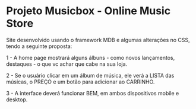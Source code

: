 # Projeto Musicbox - Online Music Store
Site desenvolvido usando o framework MDB e algumas alterações no CSS, tendo a seguinte proposta:

1 - A home page mostrará alguns álbuns - como novos lançamentos, destaques - o que vc achar que cabe na sua loja.

2 - Se o usuário clicar em um álbum de música, ele verá a LISTA das músicas, o PREÇO e um botão para adicionar ao CARRINHO.

3 - A interface deverá funcionar BEM, em ambos dispositivos mobile e desktop.